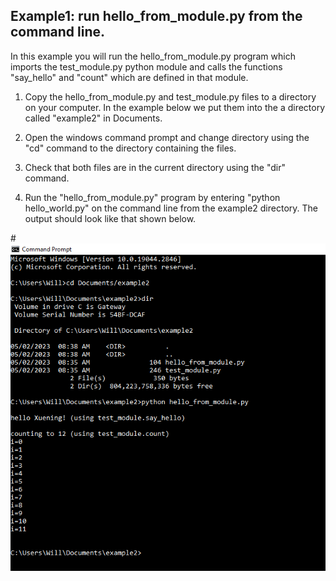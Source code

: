 ## Example1: run hello_from_module.py from the command line. 

In this example you will run the hello_from_module.py program which imports the
test_module.py python module and calls the functions "say_hello" and "count" which
are defined in that module. 

1. Copy the hello_from_module.py and test_module.py files to a directory on
   your computer. In the example below we put them into the a directory called
   "example2" in Documents.  

2. Open the windows command prompt and change directory using the "cd" command
   to the directory containing the files. 

3. Check that both files are in the current directory using the "dir" command.  

4. Run the "hello_from_module.py" program by entering "python hello_world.py"
   on the command line from the example2 directory. The output should look like
   that shown below. 

#![example2_screenshot](images/example2_screenshot.png)



